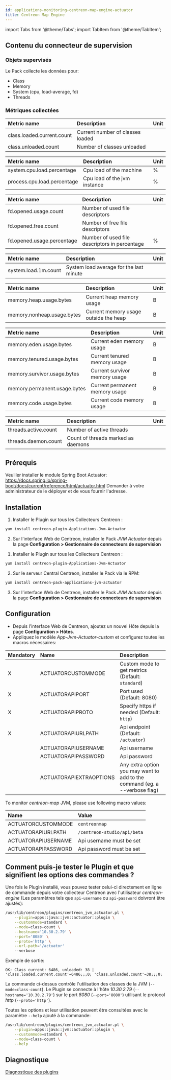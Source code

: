 ```yaml
---
id: applications-monitoring-centreon-map-engine-actuator
title: Centreon Map Engine
---
```

import Tabs from '@theme/Tabs';
import TabItem from '@theme/TabItem';


## Contenu du connecteur de supervision

### Objets supervisés

Le Pack collecte les données pour:
* Class
* Memory
* System (cpu, load-average, fd)
* Threads

### Métriques collectées

<Tabs groupId="sync">
<TabItem value="Class-count" label="Class-count">

| Metric name                | Description                      | Unit |
| :------------------------- | :------------------------------- | :--- |
| class.loaded.current.count | Current number of classes loaded |      |
| class.unloaded.count       | Number of classes unloaded       |      |

</TabItem>
<TabItem value="Cpu-load" label="Cpu-load">

| Metric name                 | Description                  | Unit |
| :-------------------------- | :--------------------------  | :--- |
| system.cpu.load.percentage  | Cpu load of the machine      | %    |
| process.cpu.load.percentage | Cpu load of the jvm instance | %    |

</TabItem>
<TabItem value="Fd-usage" label="Fd-usage">

| Metric name                | Description                                   | Unit |
| :------------------------- | :-------------------------------------------- | :--- |
| fd.opened.usage.count      | Number of used file descriptors               |      |
| fd.opened.free.count       | Number of free file descriptors               |      |
| fd.opened.usage.percentage | Number of used file descriptors in percentage | %    |

</TabItem>
<TabItem value="Load-average" label="Load-average">

| Metric name          | Description                             | Unit |
| :------------------- | :-------------------------------------- | :--- |
| system.load.1m.count | System load average for the last minute |      |

</TabItem>
<TabItem value="Memory" label="Memory">

| Metric name                | Description                           | Unit |
| :------------------------- | :------------------------------------ | :--- |
| memory.heap.usage.bytes    | Current heap memory usage             | B    |
| memory.nonheap.usage.bytes | Current memory usage outside the heap | B    |

</TabItem>
<TabItem value="Memory-detailed" label="Memory-detailed">

| Metric name                  | Description                    | Unit |
| :--------------------------- | :----------------------------- | :--- |
| memory.eden.usage.bytes      | Current eden memory usage      | B    |
| memory.tenured.usage.bytes   | Current tenured memory usage   | B    |
| memory.survivor.usage.bytes  | Current survivor memory usage  | B    |
| memory.permanent.usage.bytes | Current permanent memory usage | B    |
| memory.code.usage.bytes      | Current code memory usage      | B    |

</TabItem>
<TabItem value="Threads" label="Threads">

| Metric name           | Description                        | Unit |
| :-------------------- | :--------------------------------- | :--- |
| threads.active.count  | Number of active threads           |      |
| threads.daemon.count  | Count of threads marked as daemons |      |

</TabItem>
</Tabs>

## Prérequis

Veuiller installer le module Spring Boot Actuator: https://docs.spring.io/spring-boot/docs/current/reference/html/actuator.html
Demander à votre administrateur de le déployer et de vous fournir l'adresse.

## Installation

<Tabs groupId="sync">
<TabItem value="Online License" label="Online License">

1. Installer le Plugin sur tous les Collecteurs Centreon :

```bash
yum install centreon-plugin-Applications-Jvm-Actuator
```

2. Sur l'interface Web de Centreon, installer le Pack *JVM Actuator* depuis la page **Configuration > Gestionnaire de connecteurs de supervision**

</TabItem>
<TabItem value="Offline License" label="Offline License">

1. Installer le Plugin sur tous les Collecteurs Centreon :

```bash
yum install centreon-plugin-Applications-Jvm-Actuator
```

2. Sur le serveur Central Centreon, installer le Pack via le RPM:

```bash
yum install centreon-pack-applications-jvm-actuator
```

3. Sur l'interface Web de Centreon, installer le Pack *JVM Actuator* depuis la page **Configuration > Gestionnaire de connecteurs de supervision**

</TabItem>
</Tabs>

## Configuration

* Depuis l'interface Web de Centreon, ajoutez un nouvel Hôte depuis la page **Configuration > Hôtes**.
* Appliquez le modèle *App-Jvm-Actuator-custom* et configurez toutes les macros nécessaires:

| Mandatory | Name                    | Description                                                                |
| :-------- | :---------------------- | :------------------------------------------------------------------------- |
| X         | ACTUATORCUSTOMMODE      | Custom mode to get metrics (Default: ```standard```)                       |
| X         | ACTUATORAPIPORT         | Port used (Default: 8080)                                                  |
| X         | ACTUATORAPIPROTO        | Specify https if needed (Default: ```http```)                              |
| X         | ACTUATORAPIURLPATH      | Api endpoint (Default: ```/actuator```)                                    |
|           | ACTUATORAPIUSERNAME     | Api username                                                               |
|           | ACTUATORAPIPASSWORD     | Api password                                                               |
|           | ACTUATORAPIEXTRAOPTIONS | Any extra option you may want to add to the command (eg. a --verbose flag) |

To monitor *centreon-map* JVM, please use following macro values:

| Name                    | Value                           |
| :---------------------- | :------------------------------ |
| ACTUATORCUSTOMMODE      | ```centreonmap```               |
| ACTUATORAPIURLPATH      | ```/centreon-studio/api/beta``` |
| ACTUATORAPIUSERNAME     | Api username must be set        |
| ACTUATORAPIPASSWORD     | Api password must be set        |

## Comment puis-je tester le Plugin et que signifient les options des commandes ?

Une fois le Plugin installé, vous pouvez tester celui-ci directement en ligne de commande depuis votre collecteur Centreon avec l'utilisateur *centreon-engine*
(Les paramètres tels que ```api-username``` ou ```api-password``` doivront être ajustés):

```bash
/usr/lib/centreon/plugins/centreon_jvm_actuator.pl \
    --plugin=apps::java::jvm::actuator::plugin \
    --custommode=standard \
    --mode=class-count \
    --hostname='10.30.2.79' \
    --port='8080' \
    --proto='http' \
    --url-path='/actuator'
    --verbose
```

Exemple de sortie:
```
OK: Class current: 6486, unloaded: 38 | 'class.loaded.current.count'=6486;;;0; 'class.unloaded.count'=38;;;0;
```

La commande ci-dessus contrôle l'utilisation des classes de la JVM (```--mode=class-count```).
Le Plugin se connecte à l'hôte _10.30.2.79_ (```--hostname='10.30.2.79'```) sur le port _8080_ (```--port='8080'```) utilisant le protocol _http_ (```--proto='http'```).

Toutes les options et leur utilisation peuvent être consultées avec le paramètre ```--help``` ajouté à la commande:

```bash
/usr/lib/centreon/plugins/centreon_jvm_actuator.pl \
    --plugin=apps::java::jvm::actuator::plugin \
    --custommode=standard \
    --mode=class-count \
    --help
```

## Diagnostique

[Diagnostique des plugins](../getting-started/how-to-guides/troubleshooting-plugins.md)
